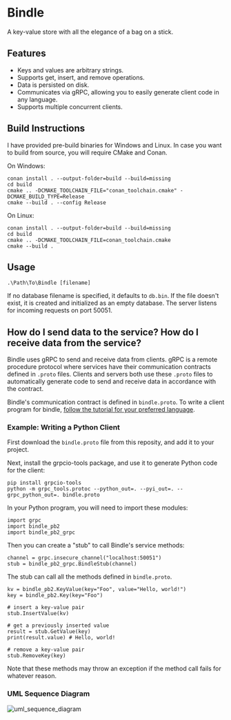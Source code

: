 # Bindle

A key-value store with all the elegance of a bag on a stick.

## Features

- Keys and values are arbitrary strings.
- Supports get, insert, and remove operations.
- Data is persisted on disk.
- Communicates via gRPC, allowing you to easily generate client code
  in any language.
- Supports multiple concurrent clients.

## Build Instructions

I have provided pre-build binaries for Windows and Linux. In case you 
want to build from source, you will require CMake and Conan.

On Windows:
```
conan install . --output-folder=build --build=missing
cd build
cmake .. -DCMAKE_TOOLCHAIN_FILE="conan_toolchain.cmake" -DCMAKE_BUILD_TYPE=Release
cmake --build . --config Release
```

On Linux:
```
conan install . --output-folder=build --build=missing
cd build
cmake .. -DCMAKE_TOOLCHAIN_FILE=conan_toolchain.cmake
cmake --build .
```

## Usage

```
.\Path\To\Bindle [filename]
```

If no database filename is specified, it defaults to `db.bin`. If the
file doesn't exist, it is created and initialized as an empty database.
The server listens for incoming requests on port 50051.

## How do I send data to the service? How do I receive data from the service?

Bindle uses gRPC to send and receive data from clients. gRPC is a remote
procedure protocol where services have their communication contracts defined
in `.proto` files. Clients and servers both use these `.proto` files to
automatically generate code to send and receive data in accordance with the
contract.

Bindle's communication contract is defined in `bindle.proto`. To write a
client program for bindle,
[follow the tutorial for your preferred language](https://grpc.io/docs/languages/).

### Example: Writing a Python Client

First download the `bindle.proto` file from this reposity, and add it to your 
project.

Next, install the grpcio-tools package, and use it to generate Python code
for the client:
```
pip install grpcio-tools
python -m grpc_tools.protoc --python_out=. --pyi_out=. --grpc_python_out=. bindle.proto
```

In your Python program, you will need to import these modules:
```
import grpc
import bindle_pb2
import bindle_pb2_grpc
```

Then you can create a "stub" to call Bindle's service methods:
```
channel = grpc.insecure_channel("localhost:50051")
stub = bindle_pb2_grpc.BindleStub(channel)
```

The stub can call all the methods defined in `bindle.proto`.
```
kv = bindle_pb2.KeyValue(key="Foo", value="Hello, world!")
key = bindle_pb2.Key(key="Foo")

# insert a key-value pair
stub.InsertValue(kv)

# get a previously inserted value
result = stub.GetValue(key)
print(result.value) # Hello, world!

# remove a key-value pair
stub.RemoveKey(key)
```

Note that these methods may throw an exception if the method call fails for
whatever reason.

### UML Sequence Diagram

![uml_sequence_diagram](https://github.com/user-attachments/assets/5871dd1d-a7b4-436c-af78-d216f9ed2e01)

